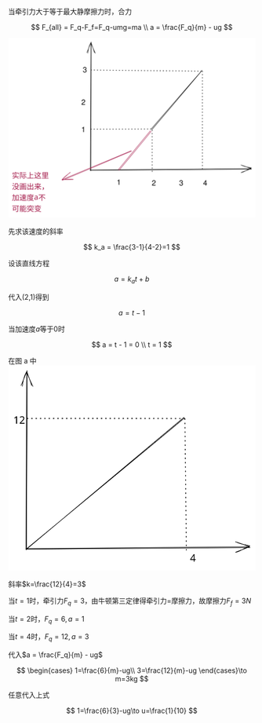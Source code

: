 当牵引力大于等于最大静摩擦力时，合力

$$
F_{all} = F_q-F_f=F_q-umg=ma \\
a = \frac{F_q}{m} - ug
$$

![Alt text](picture_b.svg)

先求该速度的斜率

$$
k_a = \frac{3-1}{4-2}=1
$$

设该直线方程

$$
a = k_at+b
$$

代入(2,1)得到

$$
a = t - 1
$$

当加速度$a$等于$0$时

$$
a = t - 1 = 0 \\
t = 1
$$

在图 a 中
![Alt text](picture_a.svg)

斜率$k=\frac{12}{4}=3$

当$t=1$时，牵引力$F_q=3$，由牛顿第三定律得牵引力=摩擦力，故摩擦力$F_f=3N$

当$t=2$时，$F_q=6, a=1$

当$t=4$时，$F_q=12, a=3$

代入$a = \frac{F_q}{m} - ug$

$$
\begin{cases}
    1=\frac{6}{m}-ug\\
    3=\frac{12}{m}-ug
\end{cases}\to m=3kg
$$

任意代入上式

$$
1=\frac{6}{3}-ug\to u=\frac{1}{10}
$$
